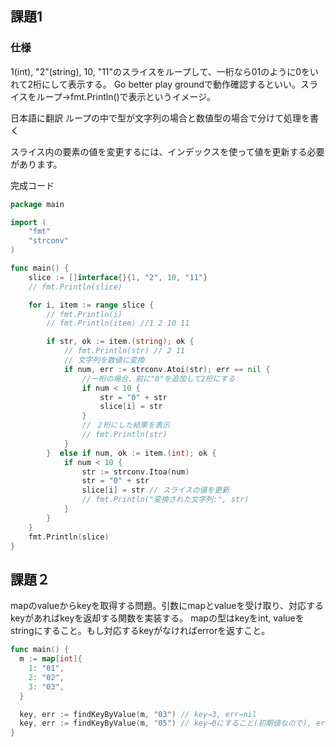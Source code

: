 ## 課題1
### 仕様
1(int), "2"(string), 10, "11"のスライスをループして、一桁なら01のように0をいれて2桁にして表示する。 Go better play groundで動作確認するといい。スライスをループ→fmt.Println()で表示というイメージ。

日本語に翻訳
ループの中で型が文字列の場合と数値型の場合で分けて処理を書く

スライス内の要素の値を変更するには、インデックスを使って値を更新する必要があります。

完成コード
```go
package main

import (
	"fmt"
	"strconv"
)

func main() {
	slice := []interface{}{1, "2", 10, "11"}
	// fmt.Println(slice)

	for i, item := range slice {
		// fmt.Println(i)
		// fmt.Println(item) //1 2 10 11

		if str, ok := item.(string); ok {
			// fmt.Println(str) // 2 11
			// 文字列を数値に変換
			if num, err := strconv.Atoi(str); err == nil {
				//一桁の場合、前に"0"を追加して2桁にする
				if num < 10 {
					str = "0" + str
					slice[i] = str
				}
				// ２桁にした結果を表示
				// fmt.Println(str)
			}
		}  else if num, ok := item.(int); ok {
			if num < 10 {
				str := strconv.Itoa(num)
				str = "0" + str
				slice[i] = str // スライスの値を更新
				// fmt.Println("変換された文字列:", str)
			}
		}
	}
	fmt.Println(slice)
}
```

## 課題２
mapのvalueからkeyを取得する問題。引数にmapとvalueを受け取り、対応するkeyがあればkeyを返却する関数を実装する。 mapの型はkeyをint, valueをstringにすること。もし対応するkeyがなければerrorを返すこと。

```go
func main() {
  m := map[int]{
    1: "01",
    2: "02",
    3: "03",
  }

  key, err := findKeyByValue(m, "03") // key→3, err→nil
  key, err := findKeyByValue(m, "05") // key→0にすること(初期値なので), errはある
}
```


